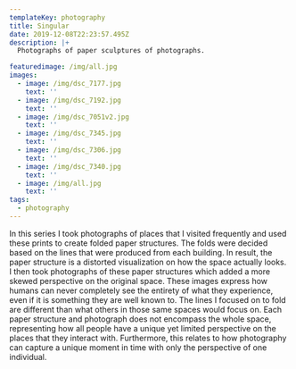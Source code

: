 ```yaml
---
templateKey: photography
title: Singular
date: 2019-12-08T22:23:57.495Z
description: |+
  Photographs of paper sculptures of photographs. 

featuredimage: /img/all.jpg
images:
  - image: /img/dsc_7177.jpg
    text: ''
  - image: /img/dsc_7192.jpg
    text: ''
  - image: /img/dsc_7051v2.jpg
    text: ''
  - image: /img/dsc_7345.jpg
    text: ''
  - image: /img/dsc_7306.jpg
    text: ''
  - image: /img/dsc_7340.jpg
    text: ''
  - image: /img/all.jpg
    text: ''
tags:
  - photography
---
```

In this series I took photographs of places that I visited frequently and used these prints to create folded paper structures. The folds were decided based on the lines that were produced from each building. In result, the paper structure is a distorted visualization on how the space actually looks. I then took photographs of these paper structures which added a more skewed perspective on the original space. These images express how humans can never completely see the entirety of what they experience, even if it is something they are well known to. The lines I focused on to fold are different than what others in those same spaces would focus on. Each paper structure and photograph does not encompass the whole space, representing how all people have a unique yet limited perspective on the places that they interact with. Furthermore, this relates to how photography can capture a unique moment in time with only the perspective of one individual.
